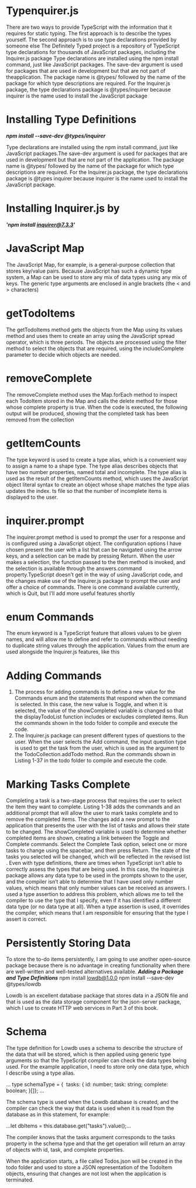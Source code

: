 # Typenquirer.js
There are two ways to provide TypeScript with the information that it requires for static typing. The first approach is to describe the types yourself.
The second approach is to use type declarations provided by someone else The Definitely Typed project is a repository of TypeScript type declarations for thousands of JavaScript packages, including the Inquirer.js package
Type declarations are installed using the npm install command, just like JavaScript packages.
The save-dev argument is used for packages that are used in development but that are not part of theapplication. The package name is @types/ followed by the name of the package for which type descriptions are required. For the Inquirer.js package, the type declarations package is @types/inquirer because inquirer is the name used to install the JavaScript package

# Installing Type Definitions
***npm install --save-dev @types/inquirer***

Type declarations are installed using the npm install command, just like JavaScript packages.The save-dev argument is used for packages that are used in development but that are not part of the application. The package name is @types/ followed by the name of the package for which type descriptions are required. For the Inquirer.js package, the type declarations package is @types inquirer because inquirer is the name used to install the JavaScript package.

# Installing Inquirer.js by
***'npm install inquirer@7.3.3'***

# JavaScript Map
The JavaScript Map, for example, is a general-purpose collection that stores key/value pairs. Because JavaScript has such a dynamic type system, a Map can be used to store any mix of data types using any mix of keys. The generic type arguments are enclosed in angle brackets (the < and > characters)
# getTodoItems
The getTodoItems method gets the objects from the Map using its values method and uses them to create an array using the JavaScript spread operator, which is three periods. The objects are processed using the filter method to select the objects that are required, using the includeComplete parameter to decide which objects are needed.
# removeComplete
The removeComplete method uses the Map.forEach method to inspect each TodoItem stored in the Map and calls the delete method for those whose complete property is true. When the code is executed, the following output will be produced, showing that the completed task has been removed from the collection
# getItemCounts
The type keyword is used to create a type alias, which is a convenient way to assign a name to a shape type. The type alias describes objects that have two number properties, named total and incomplete. The type alias is used as the result of the getItemCounts method, which uses the JavaScript object literal syntax to create an object whose shape matches the type alias updates the index. ts file so that the number of incomplete items is displayed to the user.
# inquirer.prompt
The inquirer.prompt method is used to prompt the user for a response and is configured using a JavaScript object. The configuration options I have chosen present the user with a list that can be navigated using the arrow keys, and a selection can be made by pressing Return. When the user makes a selection, the function passed to the then method is invoked, and the selection is available through the answers.command property.TypeScript doesn’t get in the way of using JavaScript code, and the changes make use of the Inquirer.js package to prompt the user and offer a choice of commands. There is one command available currently, which is Quit, but I’ll add more useful features shortly
# enum Commands
The enum keyword is a TypeScript feature that allows values to be given names, and will allow me to define and refer to commands without needing to duplicate string values through the application. Values from the enum are used alongside the Inquirer.js features, like this 

# Adding Commands
1. The process for adding commands is to define a new value for the Commands enum and the statements that respond when the command is selected. In this case, the new value is Toggle, and when it is selected, the value of the showCompleted variable is changed so that the displayTodoList function includes or excludes completed items. Run the commands shown in the todo folder to compile and execute the code.
2. The Inquirer.js package can present different types of questions to the user. When the user selects the Add command, the input question type is used to get the task from the user, which is used as the argument to the TodoCollection.addTodo method. Run the commands shown in Listing 1-37 in the todo folder to compile and execute the code.
# Marking Tasks Complete
Completing a task is a two-stage process that requires the user to select the item they want to complete. Listing 1-38 adds the commands and an additional prompt that will allow the user to mark tasks complete and to remove the completed items. The changes add a new prompt to the application that presents the user with the list of tasks and allows their state to be changed. The showCompleted variable is used to determine whether completed items are shown, creating a link between the Toggle and Complete commands.
Select the Complete Task option, select one or more tasks to change using the spacebar, and then press Return. The state of the tasks you selected will be changed, which will be reflected in the revised list .
Even with type definitions, there are times when TypeScript isn’t able to correctly assess the types that are being used. In this case, the Inquirer.js package allows any data type to be used in the prompts shown to the user, and the compiler isn’t able to determine that I have used only number values, which means that only number values can be received as answers. I used a type assertion to address this problem, which allows me to tell the compiler to use the type that I specify, even if it has identified a different data type (or no data type at all). When a type assertion is used, it overrides the compiler, which means that I am responsible for ensuring that the type I assert is correct.

# Persistently Storing Data
To store the to-do items persistently, I am going to use another open-source package because there is no advantage in creating functionality when there are well-written and well-tested alternatives available.
***Adding a Package and Type Definitions***
npm install lowdb@1.0.0
npm install --save-dev @types/lowdb

Lowdb is an excellent database package that stores data in a JSON file and that is used as the data
storage component for the json-server package, which I use to create HTTP web services in Part 3 of this
book.

# Schema
The type definition for Lowdb uses a schema to describe the structure of the data that will be stored, which is then applied using generic type arguments so that the TypeScript compiler can check the data types being used. For the example application, I need to store only one data type, which I describe using a type alias.

... type schemaType = {  tasks: { id: number; task: string; complete: boolean; }[]}; ...

The schema type is used when the Lowdb database is created, and the compiler can check the way that data is used when it is read from the database as in this statement, for example:

...let dbItems = this.database.get("tasks").value();...

The compiler knows that the tasks argument corresponds to the tasks property in the schema type and that the get operation will return an array of objects with id, task, and complete properties.

When the application starts, a file called Todos.json will be created in the todo folder and used to store a JSON representation of the TodoItem objects, ensuring that changes are not lost when the application is terminated.